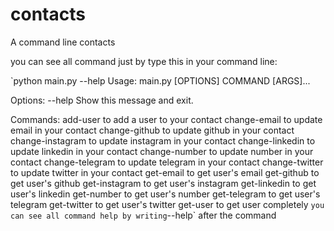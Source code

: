 # contacts
A command line contacts

you can see all command just by type this in your command line:

`python main.py --help
Usage: main.py [OPTIONS] COMMAND [ARGS]...

Options:
  --help  Show this message and exit.

Commands:
  add-user          to add a user to your contact
  change-email      to update email in your contact
  change-github     to update github in your contact
  change-instagram  to update instagram in your contact
  change-linkedin   to update linkedin in your contact
  change-number     to update number in your contact
  change-telegram   to update telegram in your contact
  change-twitter    to update twitter in your contact
  get-email         to get user's email
  get-github        to get user's github
  get-instagram     to get user's instagram
  get-linkedin      to get user's linkedin
  get-number        to get user's number
  get-telegram      to get user's telegram
  get-twitter       to get user's twitter
  get-user          to get user completely
`
you can see all command help by writing `--help` after the command
